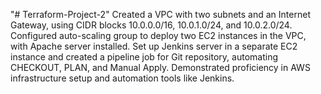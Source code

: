 "# Terraform-Project-2" 
Created a VPC with two subnets and an Internet Gateway, using CIDR blocks 10.0.0.0/16, 10.0.1.0/24, and 10.0.2.0/24.
Configured auto-scaling group to deploy two EC2 instances in the VPC, with Apache server installed.
Set up Jenkins server in a separate EC2 instance and created a pipeline job for Git repository, automating CHECKOUT, PLAN, and Manual Apply.
Demonstrated proficiency in AWS infrastructure setup and automation tools like Jenkins.
